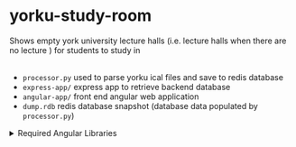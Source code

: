 # yorku-study-room

Shows empty york university lecture halls (i.e. lecture halls when there are no lecture ) for students to study in
<br><br>

* `processor.py` used to parse yorku ical files and save to redis database<br>
* `express-app/` express app to retrieve backend database<br>
* `angular-app/` front end angular web application<br>
* `dump.rdb` redis database snapshot (database data populated by `processor.py`)<br>

<details><summary>Required Angular Libraries</summary>
<p>
``` npm i angular-ng-autocomplete
npm i angular-material
npm install --save kendo-ui-core
npm install --save @progress/kendo-ui
npm i @progress/kendo-angular-common
npm i @progress/kendo-angular-dateinputs
npm i @progress/kendo-angular-intl
npm i @progress/kendo-angular-l10n
npm i @progress/kendo-angular-popup
npm i @progress/kendo-theme-default
npm i @angular/material
npm i @angular/material-moment-adapter
npm i @ng-bootstrap/ng-bootstrap
npm i @angular/cdk
npm i moment
npm i hammerjs ```

add following in `angular.json` file under `styles` section
``` "./node_modules/@angular/material/prebuilt-themes/deeppurple-amber.css",
 "node_modules/@progress/kendo-theme-default/dist/all.css"```

`"allowSyntheticDefaultImports": true,` add this to you `tsconfig.json` under `compilerOptions` 

</p>
</details>
